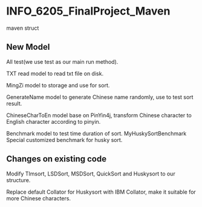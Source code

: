 # INFO_6205_FinalProject_Maven
maven struct

## New Model
All test(we use test as our main run method).

TXT read model to read txt file on disk.

MingZi model to storage and use for sort.

GenerateName model to generate Chinese name randomly, use to test sort result.

ChineseCharToEn model base on PinYin4j, transform Chinese character to English character according to pinyin.

Benchmark model to test time duration of sort. MyHuskySortBenchmark Special customized benchmark for husky sort.

## Changes on existing code
Modify TImsort, LSDSort, MSDSort, QuickSort and Huskysort to our structure.

Replace default Collator for Huskysort with IBM Collator, make it suitable for more Chinese characters.
